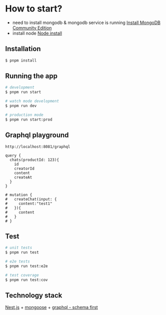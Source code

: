 # How to start?

- need to install mongodb & mongodb service is running
  [Install MongoDB Community Edition](https://www.mongodb.com/docs/manual/administration/install-community/)
- install node
  [Node install](https://nodejs.org/en)

## Installation

```bash
$ pnpm install
```

## Running the app

```bash
# development
$ pnpm run start

# watch mode development
$ pnpm run dev

# production mode
$ pnpm run start:prod
```

## Graphql playground

```
http://localhost:8081/graphql

query {
  chats(productId: 123){
    id
    creatorId
    content
    createAt
  }
}

# mutation {
#   createChat(input: {
#     content:"test1"
#   }){
#     content
#   }
# }

```

## Test

```bash
# unit tests
$ pnpm run test

# e2e tests
$ pnpm run test:e2e

# test coverage
$ pnpm run test:cov
```

## Technology stack

[Nest.js](https://docs.nestjs.com/graphql/quick-start#schema-first) + [mongoose](https://docs.nestjs.com/techniques/mongodb) + [graphql - schema first](https://docs.nestjs.com/graphql/quick-start)
